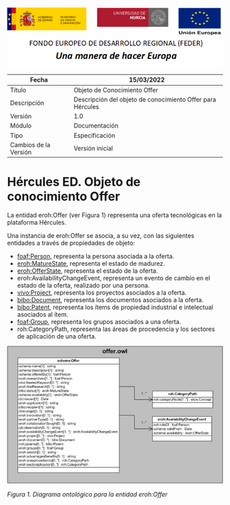 ![](../../Docs/media/CabeceraDocumentosMD.png)

| Fecha         | 15/03/2022                                                   |
| ------------- | ------------------------------------------------------------ |
|Título|Objeto de Conocimiento Offer| 
|Descripción|Descripción del objeto de conocimiento Offer para Hércules|
|Versión|1.0|
|Módulo|Documentación|
|Tipo|Especificación|
|Cambios de la Versión|Versión inicial|

# Hércules ED. Objeto de conocimiento Offer

La entidad eroh:Offer (ver Figura 1) representa una oferta tecnológicas en la plataforma Hércules.

Una instancia de eroh:Offer se asocia, a su vez, con las siguientes entidades a través de propiedades de objeto:

- [foaf:Person](https://github.com/HerculesCRUE/Commons-ED-MA/tree/main/ObjetosDeConocimiento/Person), representa la persona asociada a la oferta.
- [eroh:MatureState](https://github.com/HerculesCRUE/Commons-ED-MA/tree/main/ObjetosDeConocimiento/MatureState), representa el estado de madurez.
- [eroh:OfferState](https://github.com/HerculesCRUE/Commons-ED-MA/tree/main/ObjetosDeConocimiento/OfferState), representa el estado de la oferta.
- eroh:AvailabilityChangeEvent, representa un evento de cambio en el estado de la oferta, realizado por una persona.
- [vivo:Project](https://github.com/HerculesCRUE/Commons-ED-MA/tree/main/ObjetosDeConocimiento/Project), representa los proyectos asociados a la oferta.
- [bibo:Document](https://github.com/HerculesCRUE/Commons-ED-MA/tree/main/ObjetosDeConocimiento/Document), representa los documentos asociados a la oferta.
- [bibo:Patent](https://github.com/HerculesCRUE/Commons-ED-MA/tree/main/ObjetosDeConocimiento/Patent), representa los ítems de propiedad industrial e intelectual asociados al ítem.
- [foaf:Group](https://github.com/HerculesCRUE/Commons-ED-MA/tree/main/ObjetosDeConocimiento/Group), representa los grupos asociados a una oferta.
- roh:CategoryPath, representa las áreas de procedencia y los sectores de aplicación de una oferta.

![](../../Docs/media/ObjetosDeConocimiento/Offer.png)

*Figura 1. Diagrama ontológico para la entidad eroh:Offer*
